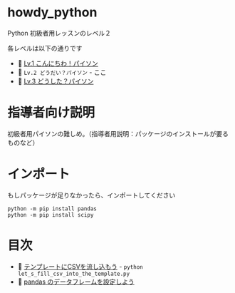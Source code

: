 # howdy_python

Python 初級者用レッスンのレベル２  

各レベルは以下の通りです  

* 📖 [Lv.1 こんにちわ！パイソン](https://github.com/muzudho/hello-python)
* 📖 `Lv.2 どうだい？パイソン` - ここ
* 📖 [Lv.3 どうした？パイソン](https://github.com/muzudho/whatsup_python)


# 指導者向け説明

初級者用パイソンの難しめ。（指導者用説明：パッケージのインストールが要るものなど）


# インポート

もしパッケージが足りなかったら、インポートしてください  

```
python -m pip install pandas
python -m pip install scipy
```


# 目次

* 📄 [テンプレートにCSVを流し込もう](let_s_fill_csv_into_the_template.py) - `python let_s_fill_csv_into_the_template.py`
* 📄 [pandas のデータフレームを設定しよう](pandas/let_s_configuration_data_frame.py)
